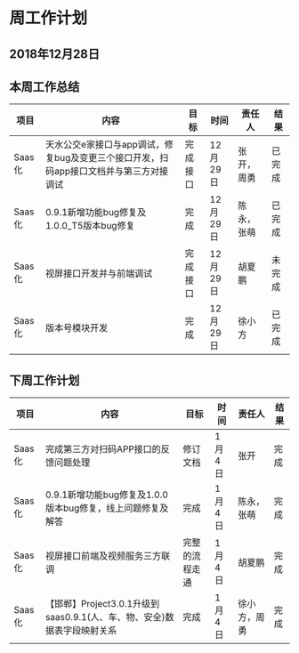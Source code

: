 # 周工作计划

## 2018年12月28日

## 本周工作总结

|项目|内容|目标|时间|责任人|结果|
|--|--|--|--|--|--|
|Saas化|天水公交e家接口与app调试，修复bug及变更三个接口开发，扫码app接口文档并与第三方对接调试|完成接口|12月29日|张开，周勇|已完成|
|Saas化|0.9.1新增功能bug修复及1.0.0_T5版本bug修复|完成|12月29日|陈永，张萌|已完成|
|Saas化|视屏接口开发并与前端调试|完成接口|12月29日|胡夏鹏|未完成|
|Saas化|版本号模块开发|完成|12月29日|徐小方|已完成|

## 下周工作计划

|项目|内容|目标|时间|责任人|结果|
|--|--|--|--|--|--|
|Saas化|完成第三方对扫码APP接口的反馈问题处理|修订文档|1月4日|张开|完成|
|Saas化|0.9.1新增功能bug修复及1.0.0版本bug修复，线上问题修复及解答|完成|1月4日|陈永，张萌|完成|
|Saas化|视屏接口前端及视频服务三方联调|完整的流程走通|1月4日|胡夏鹏|完成|
|Saas化|【邯郸】Project3.0.1升级到saas0.9.1(人、车、物、安全)数据表字段映射关系|完成|1月4日|徐小方，周勇|完成|

